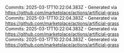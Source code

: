 Commits: 2025-03-17T10:22:04.383Z - Generated via https://github.com/marketplace/actions/artificial-grass
<br>
Commits: 2025-03-17T10:22:04.383Z - Generated via https://github.com/marketplace/actions/artificial-grass
<br>
Commits: 2025-03-17T10:22:04.383Z - Generated via https://github.com/marketplace/actions/artificial-grass
<br>
Commits: 2025-03-17T10:22:04.383Z - Generated via https://github.com/marketplace/actions/artificial-grass
<br>
